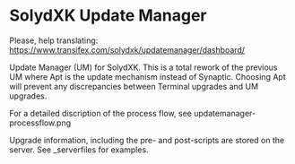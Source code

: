 SolydXK Update Manager
======================

Please, help translating: https://www.transifex.com/solydxk/updatemanager/dashboard/

Update Manager (UM) for SolydXK.
This is a total rework of the previous UM where Apt is the update mechanism instead of Synaptic.
Choosing Apt will prevent any discrepancies between Terminal upgrades and UM upgrades.

For a detailed discription of the process flow, see updatemanager-processflow.png

Upgrade information, including the pre- and post-scripts are stored on the server.
See _serverfiles for examples.
